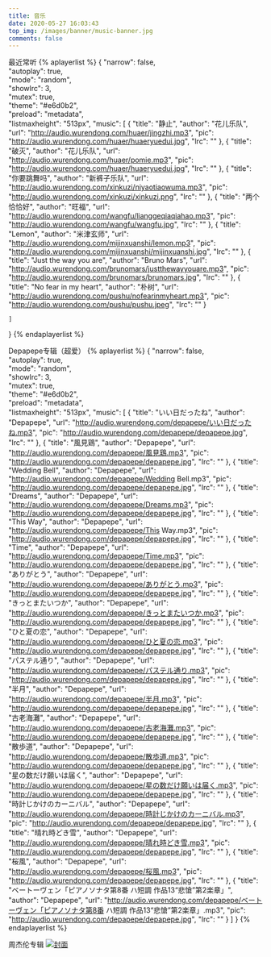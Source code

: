 ```yaml
---
title: 音乐
date: 2020-05-27 16:03:43
top_img: /images/banner/music-banner.jpg
comments: false
---
```


最近常听
{% aplayerlist %}
{
    "narrow": false,                          
    "autoplay": true,                         
    "mode": "random",                         
    "showlrc": 3,                             
    "mutex": true,                            
    "theme": "#e6d0b2",	                      
    "preload": "metadata",                    
    "listmaxheight": "513px", 
    "music": [
       {
            "title": "静止",
            "author": "花儿乐队",
            "url": "http://audio.wurendong.com/huaer/jingzhi.mp3",
            "pic": "http://audio.wurendong.com/huaer/huaeryuedui.jpg",
            "lrc": ""
        },
        {
            "title": "破灭",
            "author": "花儿乐队",
            "url": "http://audio.wurendong.com/huaer/pomie.mp3",
            "pic": "http://audio.wurendong.com/huaer/huaeryuedui.jpg",
            "lrc": ""
        },
        {
            "title": "你要跳舞吗",
            "author": "新裤子乐队",
            "url": "http://audio.wurendong.com/xinkuzi/niyaotiaowuma.mp3",
            "pic": "http://audio.wurendong.com/xinkuzi/xinkuzi.png",
            "lrc": ""
        },
        {
            "title": "两个恰恰好",
            "author": "旺福",
            "url": "http://audio.wurendong.com/wangfu/lianggeqiaqiahao.mp3",
            "pic": "http://audio.wurendong.com/wangfu/wangfu.jpg",
            "lrc": ""
        },
        {
            "title": "Lemon",
            "author": "米津玄师",
            "url": "http://audio.wurendong.com/mijinxuanshi/lemon.mp3",
            "pic": "http://audio.wurendong.com/mijinxuanshi/mijinxuanshi.jpg",
            "lrc": ""
        },
        {
            "title": "Just the way you are",
            "author": "Bruno Mars",
            "url": "http://audio.wurendong.com/brunomars/justthewayyouare.mp3",
            "pic": "http://audio.wurendong.com/brunomars/brunomars.jpg",
            "lrc": ""
        },
        {
            "title": "No fear in my heart",
            "author": "朴树",
            "url": "http://audio.wurendong.com/pushu/nofearinmyheart.mp3",
            "pic": "http://audio.wurendong.com/pushu/pushu.jpeg",
            "lrc": ""
        }
 
    ]
}
{% endaplayerlist %}


Depapepe专辑（超爱）
{% aplayerlist %}
{
    "narrow": false,                          
    "autoplay": true,                         
    "mode": "random",                         
    "showlrc": 3,                             
    "mutex": true,                            
    "theme": "#e6d0b2",                       
    "preload": "metadata",                    
    "listmaxheight": "513px", 
    "music": [
       {
            "title": "いい日だったね",
            "author": "Depapepe",
            "url": "http://audio.wurendong.com/depapepe/いい日だったね.mp3",
            "pic": "http://audio.wurendong.com/depapepe/depapepe.jpg",
            "lrc": ""
        },
        {
            "title": "風見鶏",
            "author": "Depapepe",
            "url": "http://audio.wurendong.com/depapepe/風見鶏.mp3",
            "pic": "http://audio.wurendong.com/depapepe/depapepe.jpg",
            "lrc": ""
        },
        {
            "title": "Wedding Bell",
            "author": "Depapepe",
            "url": "http://audio.wurendong.com/depapepe/Wedding Bell.mp3",
            "pic": "http://audio.wurendong.com/depapepe/depapepe.jpg",
            "lrc": ""
        },
        {
            "title": "Dreams",
            "author": "Depapepe",
            "url": "http://audio.wurendong.com/depapepe/Dreams.mp3",
            "pic": "http://audio.wurendong.com/depapepe/depapepe.jpg",
            "lrc": ""
        },
        {
            "title": "This Way",
            "author": "Depapepe",
            "url": "http://audio.wurendong.com/depapepe/This Way.mp3",
            "pic": "http://audio.wurendong.com/depapepe/depapepe.jpg",
            "lrc": ""
        },
        {
            "title": "Time",
            "author": "Depapepe",
            "url": "http://audio.wurendong.com/depapepe/Time.mp3",
            "pic": "http://audio.wurendong.com/depapepe/depapepe.jpg",
            "lrc": ""
        },
               {
            "title": "ありがとう",
            "author": "Depapepe",
            "url": "http://audio.wurendong.com/depapepe/ありがとう.mp3",
            "pic": "http://audio.wurendong.com/depapepe/depapepe.jpg",
            "lrc": ""
        },
        {
            "title": "きっとまたいつか",
            "author": "Depapepe",
            "url": "http://audio.wurendong.com/depapepe/きっとまたいつか.mp3",
            "pic": "http://audio.wurendong.com/depapepe/depapepe.jpg",
            "lrc": ""
        },
        {
            "title": "ひと夏の恋",
            "author": "Depapepe",
            "url": "http://audio.wurendong.com/depapepe/ひと夏の恋.mp3",
            "pic": "http://audio.wurendong.com/depapepe/depapepe.jpg",
            "lrc": ""
        },
       {
            "title": "パステル通り",
            "author": "Depapepe",
            "url": "http://audio.wurendong.com/depapepe/パステル通り.mp3",
            "pic": "http://audio.wurendong.com/depapepe/depapepe.jpg",
            "lrc": ""
        },
        {
            "title": "半月",
            "author": "Depapepe",
            "url": "http://audio.wurendong.com/depapepe/半月.mp3",
            "pic": "http://audio.wurendong.com/depapepe/depapepe.jpg",
            "lrc": ""
        },
        {
            "title": "古老海灘",
            "author": "Depapepe",
            "url": "http://audio.wurendong.com/depapepe/古老海灘.mp3",
            "pic": "http://audio.wurendong.com/depapepe/depapepe.jpg",
            "lrc": ""
        },
       {
            "title": "散歩道",
            "author": "Depapepe",
            "url": "http://audio.wurendong.com/depapepe/散歩道.mp3",
            "pic": "http://audio.wurendong.com/depapepe/depapepe.jpg",
            "lrc": ""
        },
        {
            "title": "星の数だけ願いは届く",
            "author": "Depapepe",
            "url": "http://audio.wurendong.com/depapepe/星の数だけ願いは届く.mp3",
            "pic": "http://audio.wurendong.com/depapepe/depapepe.jpg",
            "lrc": ""
        },
        {
            "title": "時計じかけのカーニバル",
            "author": "Depapepe",
            "url": "http://audio.wurendong.com/depapepe/時計じかけのカーニバル.mp3",
            "pic": "http://audio.wurendong.com/depapepe/depapepe.jpg",
            "lrc": ""
        },
        {
            "title": "晴れ時どき雪",
            "author": "Depapepe",
            "url": "http://audio.wurendong.com/depapepe/晴れ時どき雪.mp3",
            "pic": "http://audio.wurendong.com/depapepe/depapepe.jpg",
            "lrc": ""
        },
        {
            "title": "桜風",
            "author": "Depapepe",
            "url": "http://audio.wurendong.com/depapepe/桜風.mp3",
            "pic": "http://audio.wurendong.com/depapepe/depapepe.jpg",
            "lrc": ""
        },
        {
            "title": "ベートーヴェン「ピアノソナタ第8番 ハ短調 作品13“悲愴”第2楽章」",
            "author": "Depapepe",
            "url": "http://audio.wurendong.com/depapepe/ベートーヴェン「ピアノソナタ第8番 ハ短調 作品13“悲愴”第2楽章」.mp3",
            "pic": "http://audio.wurendong.com/depapepe/depapepe.jpg",
            "lrc": ""
        }
    ]
}
{% endaplayerlist %}


周杰伦专辑
[![封面](http://123.57.141.227/audio/jaychou/jav-cover-collection.jpeg)](/music/zhoujielun)